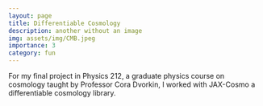```yaml
---
layout: page
title: Differentiable Cosmology
description: another without an image
img: assets/img/CMB.jpeg
importance: 3
category: fun
---
```

For my final project in Physics 212, a graduate physics course on cosmology taught by Professor Cora Dvorkin, I worked with JAX-Cosmo a differentiable cosmology library.

<object data="/assets/pdf/KH - Bowdoin Prize Essay.pdf" width="800" height="800" type='application/pdf'></object>
